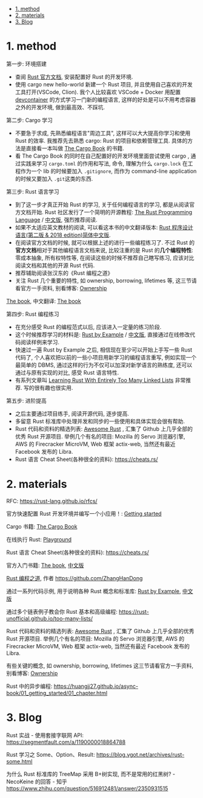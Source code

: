 
<!-- @import "[TOC]" {cmd="toc" depthFrom=1 depthTo=6 orderedList=false} -->

<!-- code_chunk_output -->

- [1. method](#1-method)
- [2. materials](#2-materials)
- [3. Blog](#3-blog)

<!-- /code_chunk_output -->

# 1. method

第一步: 环境搭建

* 查阅 [Rust 官方文档](https://www.rust-lang.org/learn/get-started), 安装配置好 Rust 的开发环境.
* 使用 cargo new hello-world 新建一个 Rust  项目, 并且使用自己喜欢的开发工具打开(VSCode, Clion). 我个人比较喜欢 VSCode + Docker 用配置 [devcontainer](https://code.visualstudio.com/docs/remote/containers) 的方式学习一门新的编程语言, 这样的好处是可以不用考虑容器之外的开发环境, 做到最高效、不踩坑.

第二步: Cargo 学习

* 不要急于求成, 先熟悉编程语言"周边工具", 这样可以大大提高你学习和使用 Rust 的效率. 我推荐先去熟悉 cargo: Rust 的项目和依赖管理工具. 具体的方法是直接看一本叫做 [The Cargo Book](https://doc.rust-lang.org/cargo/index.html) 的书籍.
* 看 The Cargo Book 的同时在自己配置好的开发环境里面尝试使用 cargo , 通过实践来学习 `cargo.toml` 的作用和写法, 命令, 理解为什么 `cargo.lock` 在工程作为一个 lib 的时候要加入 `.gitignore`, 而作为 command-line application 的时候又要加入 `.git`这类的东西.

第三步: Rust 语言学习

* 到了这一步才真正开始 Rust 的学习, 关于任何编程语言的学习, 都是从阅读官方文档开始. Rust 社区发行了一个简明的开源教程: [The Rust Programming Language](https://doc.rust-lang.org/book/#the-rust-programming-language) / [中文版](https://rustwiki.org/zh-CN/book/), 强烈推荐阅读.
* 如果不太适应英文教材的阅读, 可以看这本书的中文翻译版本: [Rust 程序设计语言(第二版 & 2018 edition)简体中文版](https://kaisery.gitbooks.io/trpl-zh-cn/content/).
* 在阅读官方文档的时候, 就可以根据上述的进行一些编程练习了. 不过 Rust 的**官方文档**相对于其他编程语言文档来说, 比较注重的是 Rust 的**几个编程特性**: 零成本抽象, 所有权特性等, 在阅读这些的时候不推荐自己瞎写练习, 应该对比阅读文档和其他的开源 Rust 代码.
* 推荐辅助阅读张汉东的《Rust 编程之道》
* 关注 Rust 几个重要的特性, 如 ownership, borrowing, lifetimes 等, 这三节请看官方一手资料, 别看博客: [Ownership](https://doc.rust-lang.org/book/ownership.html)

[The book](https://github.com/rust-lang/book), 中文翻译: [The book](https://github.com/KaiserY/rust-book-chinese)

第四步: Rust 编程练习

* 在充分感受 Rust 的编程范式以后, 应该进入一定量的练习阶段.
* 这个时候推荐学习的材料是: [Rust by Example](https://doc.rust-lang.org/rust-by-example/) / [中文版](https://rustwiki.org/zh-CN/rust-by-example/index.html), 直接通过在线修改代码阅读样例来学习.
* 快速过一遍 Rust by Example 之后, 相信现在至少可以开始上手写一些 Rust 代码了, 个人喜欢把以前的一些小项目用新学习的编程语言重写, 例如实现一个最简单的 DBMS, 通过这样的行为不仅可以加深对新学语言的熟练度, 还可以通过与原有实现的对比, 感受 Rust 语言特性.
* 有系列文章叫 [Learning Rust With Entirely Too Many Linked Lists](https://rust-unofficial.github.io/too-many-lists/) 非常推荐. 写的很有趣也很实用.

第五步: 进阶提高

* 之后主要通过项目练手, 阅读开源代码, 逐步提高.
* 多留意 Rust 标准库中处理并发和同步的一些使用和具体实现会很有帮助.
* Rust 代码和资料的精选列表: [Awesome Rust](https://github.com/rust-unofficial/awesome-rust) , 汇集了 Github 上几乎全部的优秀 Rust 开源项目. 举例几个有名的项目: Mozilla 的 Servo 浏览器引擎, AWS 的 Firecracker MicroVM, Web 框架 actix-web, 当然还有最近 Facebook 发布的 Libra.
* Rust 语言 Cheat Sheet(各种很全的资料): https://cheats.rs/

# 2. materials

RFC: https://rust-lang.github.io/rfcs/

官方快速配置 Rust 开发环境并编写一个小应用！: [Getting started](https://www.rust-lang.org/learn/get-started)

Cargo 书籍: [The Cargo Book](https://doc.rust-lang.org/cargo/index.html)

在线执行 Rust: [Playground](https://play.rust-lang.org/)

Rust 语言 Cheat Sheet(各种很全的资料): https://cheats.rs/

官方入门书籍: [The book](https://doc.rust-lang.org/book/), [中文版](https://kaisery.github.io/trpl-zh-cn/)

[Rust 编程之道](https://book.douban.com/subject/30418895/), 作者 https://github.com/ZhangHanDong

通过一系列代码示例, 用于说明各种 Rust 概念和标准库: [Rust by Example](https://doc.rust-lang.org/stable/rust-by-example/), [中文版](https://rustwiki.org/zh-CN/rust-by-example/)

通过多个链表例子教会你 Rust 基本和高级编程: https://rust-unofficial.github.io/too-many-lists/

Rust 代码和资料的精选列表: [Awesome Rust](https://github.com/rust-unofficial/awesome-rust) , 汇集了 Github 上几乎全部的优秀 Rust 开源项目. 举例几个有名的项目: Mozilla 的 Servo 浏览器引擎, AWS 的 Firecracker MicroVM, Web 框架 actix-web, 当然还有最近 Facebook 发布的 Libra.

有些关键的概念, 如 ownership, borrowing, lifetimes 这三节请看官方一手资料, 别看博客:
[Ownership](https://doc.rust-lang.org/book/ownership.html)

Rust 中的异步编程: https://huangjj27.github.io/async-book/01_getting_started/01_chapter.html

# 3. Blog

Rust 实战 - 使用套接字联网 API: https://segmentfault.com/a/1190000018864788

Rust 学习之 Some、Option、Result: https://blog.vgot.net/archives/rust-some.html


为什么 Rust 标准库的 TreeMap 采用 B+树实现, 而不是常用的红黑树? - NecoKeine 的回答 - 知乎
https://www.zhihu.com/question/516912481/answer/2350931515

